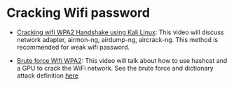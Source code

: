 # Cracking Wifi password

- [Cracking wifi WPA2 Handshake using Kali Linux](https://www.youtube.com/watch?v=WfYxrLaqlN8):
This video will discuss network adapter, airmon-ng, airdump-ng, aircrack-ng. This method is recommended for weak wifi password.

- [Brute force Wifi WPA2](https://www.youtube.com/watch?v=J8A8rKFZW-M&t=0s):
This video will talk about how to use hashcat and a GPU to crack the WiFi network. See the brute force and dictionary attack definition [here](https://www.techrepublic.com/article/brute-force-and-dictionary-attacks-a-cheat-sheet/)



